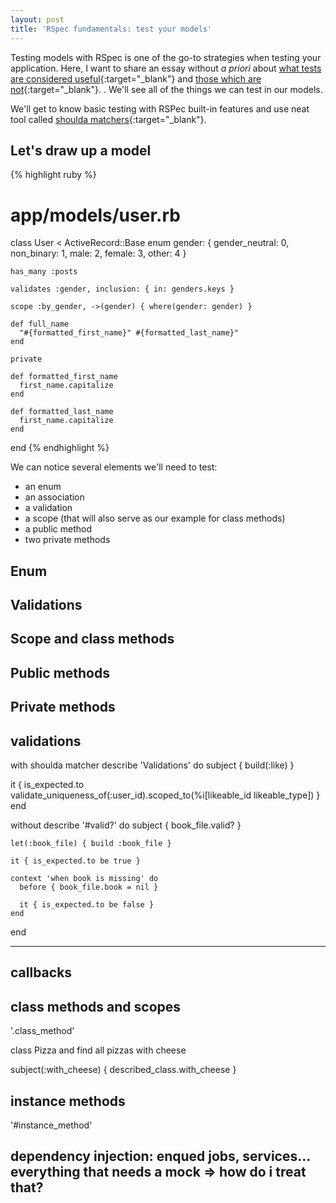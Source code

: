```yaml
---
layout: post
title: 'RSpec fundamentals: test your models'
---
```


Testing models with RSpec is one of the go-to strategies when testing your application. Here, I want to share an essay without _a priori_ about [what tests are considered useful](https://getaround.tech/non-deterministic-testing/){:target="\_blank"} and [those which are not](https://www.codewithjason.com/different-kinds-rails-tests-use/){:target="\_blank"}.
. We'll see all of the things we can test in our models.

We'll get to know basic testing with RSPec built-in features and use neat tool called [shoulda matchers](https://github.com/thoughtbot/shoulda-matchers#activemodel-matchers){:target="\_blank"}.

## Let's draw up a model

{% highlight ruby %}
  # app/models/user.rb
  class User < ActiveRecord::Base
    enum gender: { gender_neutral: 0, non_binary: 1, male: 2, female: 3, other: 4 }

    has_many :posts

    validates :gender, inclusion: { in: genders.keys }

    scope :by_gender, ->(gender) { where(gender: gender) }

    def full_name
      "#{formatted_first_name}" #{formatted_last_name}"
    end

    private

    def formatted_first_name
      first_name.capitalize
    end

    def formatted_last_name
      first_name.capitalize
    end
  end
{% endhighlight %}

We can notice several elements we'll need to test:
- an enum
- an association
- a validation
- a scope (that will also serve as our example for class methods)
- a public method
- two private methods

## Enum
## Validations
## Scope and class methods
## Public methods
## Private methods

## validations

with shoulda matcher
describe 'Validations' do
  subject { build(:like) }

  it { is_expected.to validate_uniqueness_of(:user_id).scoped_to(%i[likeable_id likeable_type]) }
end

without
describe '#valid?' do
    subject { book_file.valid? }

    let(:book_file) { build :book_file }

    it { is_expected.to be true }

    context 'when book is missing' do
      before { book_file.book = nil }

      it { is_expected.to be false }
    end
end


---

## callbacks
## class methods and scopes

'.class_method'

class Pizza and find all pizzas with cheese

subject(:with_cheese) { described_class.with_cheese }

## instance methods

'#instance_method'


## dependency injection: enqued jobs, services... everything that needs a mock => how do i treat that?
